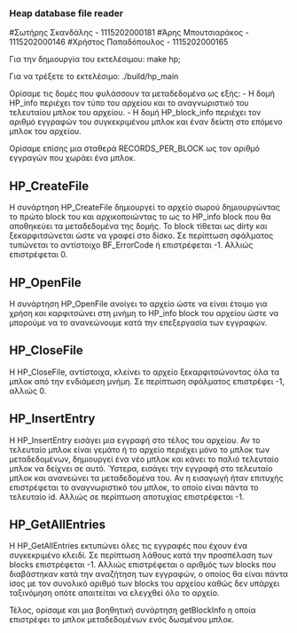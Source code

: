 ### Heap database file reader

#Σωτήρης Σκανδάλης - 1115202000181
#Άρης Μπουτσιαράκος - 1115202000146
#Χρήστος Παπαδόπουλος - 1115202000165


Για την δημιουργία του εκτελέσιμου:
	make hp;

Για να τρέξετε το εκτελέσιμο:
	./build/hp_main


Ορίσαμε τις δομές που φυλάσσουν τα μεταδεδομένα ως εξής: 
	- Η δομή HP_info περιέχει τον τύπο του αρχείου και το αναγνωριστικό του τελευταίου μπλοκ του αρχείου.
	- Η δομή HP_block_info περιέχει τον αριθμό εγγραφών του συγκεκριμένου μπλοκ 
	και έναν δείκτη στο επόμενο μπλοκ του αρχείου.

Ορίσαμε επίσης μια σταθερά RECORDS_PER_BLOCK ως τον αριθμό εγγραγών που χωράει ένα μπλοκ.

## HP_CreateFile
Η συνάρτηση HP_CreateFile δημιουργεί το αρχείο σωρού δημιουργώντας το πρώτο block του και 
αρχικοποιώντας το ως το HP_info block που θα αποθηκεύει τα μεταδεδομένα της δομής.
Το block τίθεται ως dirty και ξεκαρφιτσώνεται ώστε να γραφεί στο δίσκο.
Σε περίπτωση σφάλματος τυπώνεται το αντίστοιχο BF_ErrorCode ή επιστρέφεται -1.
Αλλιώς επιστρέφεται 0.

## HP_OpenFile
Η συνάρτηση HP_OpenFile ανοίγει το αρχείο ώστε να είναι έτοιμο για χρήση και καρφιτσώνει στη μνήμη 
το HP_info block του αρχείου ώστε να μπορούμε να το ανανεώνουμε κατά την επεξεργασία των εγγραφών.

## HP_CloseFile
Η HP_CloseFile, αντίστοιχα, κλείνει το αρχείο ξεκαρφιτσώνοντας όλα τα μπλοκ από την ενδιάμεση μνήμη.
Σε περίπτωση σφάλματος επιστρέφει -1, αλλιώς  0. 

## HP_InsertEntry
Η HP_InsertEntry εισάγει μια εγγραφή στο τέλος του αρχείου. Αν το τελευταίο μπλοκ είναι γεμάτο ή 
το αρχείο περιέχει μόνο το μπλοκ των μεταδεδομένων, δημιουργεί ένα νέο μπλοκ και κάνει το παλιό τελευταίο 
μπλοκ να δείχνει σε αυτό. Ύστερα, εισάγει την εγγραφή στο τελευταίο μπλοκ και ανανεώνει τα μεταδεδομένα του.
Αν η εισαγωγή ήταν επιτυχής επιστρέφεται το αναγνωριστικό του μπλοκ, το οποίο είναι πάντα το τελευταίο id.
Αλλιώς σε περίπτωση αποτυχίας επιστρέφεται -1.

## HP_GetAllEntries
H HP_GetAllEntries εκτυπώνει όλες τις εγγραφές που έχουν ένα συγκεκριμένο κλειδί.
Σε περίπτωση λάθους κατά την προσπέλαση των blocks επιστρέφεται -1.
Αλλιώς επιστρέφεται ο αριθμός των blocks που διαβάστηκαν κατά την αναζήτηση των εγγραφών, 
ο οποίος θα είναι πάντα ίσος με τον συνολικό αριθμό των blocks του αρχείου καθώς δεν υπάρχει ταξινόμηση 
οπότε απαιτείται να ελεγχθεί όλο το αρχείο.


Τέλος, ορίσαμε και μια βοηθητική συνάρτηση getBlockInfo η οποία επιστρέφει το μπλοκ μεταδεδομένων ενός δωσμένου μπλοκ.
